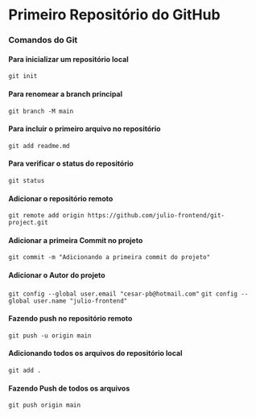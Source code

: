 # Primeiro Repositório do GitHub
### Comandos do Git
#### Para inicializar um repositório local
`git init`
#### Para renomear a branch principal
`git branch -M main`
#### Para incluir o primeiro arquivo no repositório
`git add readme.md`
#### Para verificar o status do repositório
`git status`
#### Adicionar o repositório remoto
`git remote add origin https://github.com/julio-frontend/git-project.git`
#### Adicionar a primeira Commit no projeto
`git commit -m "Adicionando a primeira commit do projeto"`
#### Adicionar o Autor do projeto
`git config --global user.email "cesar-pb@hotmail.com"`
`git config --global user.name "julio-frontend"`
#### Fazendo push no repositório remoto
`git push -u origin main`

#### Adicionando todos os arquivos do repositório local
`git add .`

#### Fazendo Push de todos os arquivos
`git push origin main`